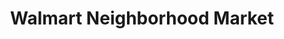 ---
title: "Walmart Neighborhood Market"
url: /houston/walmart-neighborhood-market-south-gessner-drive/
shop: Supermarkt
---
